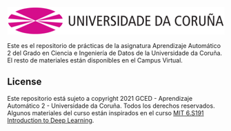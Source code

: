 ![banner](img/logo-udc.png)

Este es el repositorio de prácticas de la asignatura Aprendizaje Automático 2 del Grado en Ciencia e Ingeniería de Datos de la Universidade da Coruña. El resto de materiales están disponibles en el Campus Virtual.

## License
Este repositorio está sujeto a copyright 2021 GCED - Aprendizaje Automático 2 - Universidade da Coruña. Todos los derechos reservados.
Algunos materiales del curso están inspirados en el curso [MIT 6.S191 Introduction to Deep Learning](http://introtodeeplearning.com).
